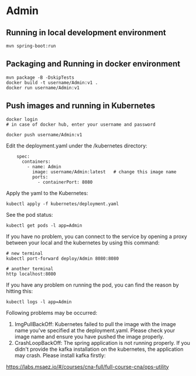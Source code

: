 # Admin

## Running in local development environment

```
mvn spring-boot:run
```

## Packaging and Running in docker environment

```
mvn package -B -DskipTests
docker build -t username/Admin:v1 .
docker run username/Admin:v1
```

## Push images and running in Kubernetes

```
docker login 
# in case of docker hub, enter your username and password

docker push username/Admin:v1
```

Edit the deployment.yaml under the /kubernetes directory:
```
    spec:
      containers:
        - name: Admin
          image: username/Admin:latest   # change this image name
          ports:
            - containerPort: 8080

```

Apply the yaml to the Kubernetes:
```
kubectl apply -f kubernetes/deployment.yaml
```

See the pod status:
```
kubectl get pods -l app=Admin
```

If you have no problem, you can connect to the service by opening a proxy between your local and the kubernetes by using this command:
```
# new terminal
kubectl port-forward deploy/Admin 8080:8080

# another terminal
http localhost:8080
```

If you have any problem on running the pod, you can find the reason by hitting this:
```
kubectl logs -l app=Admin
```

Following problems may be occurred:

1. ImgPullBackOff:  Kubernetes failed to pull the image with the image name you've specified at the deployment.yaml. Please check your image name and ensure you have pushed the image properly.
1. CrashLoopBackOff: The spring application is not running properly. If you didn't provide the kafka installation on the kubernetes, the application may crash. Please install kafka firstly:

https://labs.msaez.io/#/courses/cna-full/full-course-cna/ops-utility

